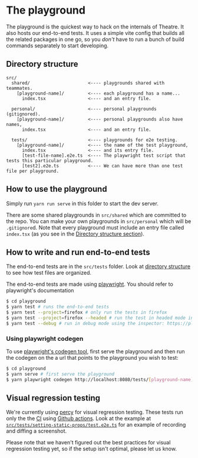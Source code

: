 # The playground

The playground is the quickest way to hack on the internals of Theatre. It also hosts our end-to-end tests. It uses a simple vite config that builds all the related packages in one go, so you _don't_ have to run a bunch of build commands separately to start developing.

## Directory structure

```
src/
  shared/                      <---- playgrounds shared with teammates.
    [playground-name]/         <---- each playground has a name...
      index.tsx                <---- and an entry file.

  personal/                    <---- personal playgrounds (gitignored).
    [playground-name]/         <---- personal playgrounds also have names,
      index.tsx                <---- and an entry file.

  tests/                       <---- playgrounds for e2e testing.
    [playground-name]/         <---- the name of the test playground,
      index.tsx                <---- and its entry file.
      [test-file-name].e2e.ts  <---- The playwright test script that tests this particular playground.
      [test2].e2e.ts           <---- We can have more than one test file per playground.
```

## How to use the playground

Simply run `yarn run serve` in this folder to start the dev server.

There are some shared playgrounds in `src/shared` which are committed to the repo. You can make your own playgrounds in `src/personal` which will be `.gitignore`d. Note that every playground must include an entry file called `index.tsx` (as you see in the [Directory structure section](#directory-structure)).

## How to write and run end-to-end tests

The end-to-end tests are in the `src/tests` folder. Look at [directory structure](#directory-structure) to see how test files are organized.

The end-to-end tests are made using [playwright](https://playwright.dev). You should refer to playwright's documentation 

```bash
$ cd playground
$ yarn test # runs the end-to-end tests
$ yarn test --project=firefox # only run the tests in firefox
$ yarn test --project=firefox --headed # run the test in headed mode in firefox
$ yarn test --debug # run in debug mode using the inspector: https://playwright.dev/docs/inspector
```

### Using playwright codegen

To use [playwright's codegen tool](https://playwright.dev/docs/codegen), first serve the playground and then run the codegen on the a url that points to the playground you wish to test:

```bash
$ cd playground
$ yarn serve # first serve the playground
$ yarn playwright codegen http://localhost:8080/tests/[playground-name] # run the codegen for [playground-name]
```

## Visual regression testing

We're currently using [percy](https://percy.io) for visual regression testing. These tests run only the the [CI](../../.github/workflows/main.yml) using [Github actions](https://github.com/theatre-js/theatre/actions). Look at the example at [`src/tests/setting-static-props/test.e2e.ts`](src/tests/setting-static-props/test.e2e.ts) for an example of recording and diffing a screenshot.

Please note that we haven't figured out the best practices for visual regression testing yet, so if the setup isn't optimal, please let us know.
